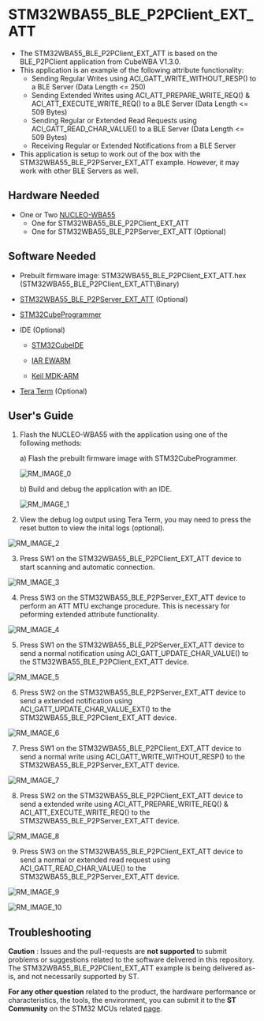 # STM32WBA55_BLE_P2PClient_EXT_ATT

* The STM32WBA55_BLE_P2PClient_EXT_ATT is based on the BLE_P2PClient application from CubeWBA V1.3.0.
* This application is an example of the following attribute functionality:
    * Sending Regular Writes using ACI_GATT_WRITE_WITHOUT_RESP() to a BLE Server (Data Length <= 250)
    * Sending Extended Writes using ACI_ATT_PREPARE_WRITE_REQ() & ACI_ATT_EXECUTE_WRITE_REQ() to a BLE Server (Data Length <= 509 Bytes)
    * Sending Regular or Extended Read Requests using ACI_GATT_READ_CHAR_VALUE() to a BLE Server (Data Length <= 509 Bytes)
    * Receiving Regular or Extended Notifications from a BLE Server
* This application is setup to work out of the box with the STM32WBA55_BLE_P2PServer_EXT_ATT example. However, it may work with other BLE Servers as well.

## Hardware Needed

  * One or Two [NUCLEO-WBA55](https://www.st.com/en/evaluation-tools/nucleo-wba55cg.html)
    * One for STM32WBA55_BLE_P2PClient_EXT_ATT
    * One for STM32WBA55_BLE_P2PServer_EXT_ATT (Optional)

## Software Needed

  * Prebuilt firmware image: STM32WBA55_BLE_P2PClient_EXT_ATT.hex (STM32WBA55_BLE_P2PClient_EXT_ATT\Binary)

  * [STM32WBA55_BLE_P2PServer_EXT_ATT](https://github.com/stm32-hotspot/STM32WBA55_BLE_P2PServer_EXT_ATT) (Optional)

  * [STM32CubeProgrammer](https://www.st.com/en/development-tools/stm32cubeprog.html)

  * IDE (Optional)

    * [STM32CubeIDE](https://www.st.com/en/development-tools/stm32cubeide.html)

    * [IAR EWARM](https://www.iar.com/products/architectures/arm/iar-embedded-workbench-for-arm/)

    * [Keil MDK-ARM](https://developer.arm.com/Tools%20and%20Software/Keil%20MDK)

  * [Tera Term](https://teratermproject.github.io/index-en.html) (Optional)

## User's Guide

1) Flash the NUCLEO-WBA55 with the application using one of the following methods:

    a) Flash the prebuilt firmware image with STM32CubeProgrammer.

    ![RM_IMAGE_0](Utilities/Media/RM_IMAGE_0.png)

    b) Build and debug the application with an IDE.

    ![RM_IMAGE_1](Utilities/Media/RM_IMAGE_1.png)

2) View the debug log output using Tera Term, you may need to press the reset button to view the inital logs (optional).

![RM_IMAGE_2](Utilities/Media/RM_IMAGE_2.png)

3) Press SW1 on the STM32WBA55_BLE_P2PClient_EXT_ATT device to start scanning and automatic connection.

![RM_IMAGE_3](Utilities/Media/RM_IMAGE_3.png)

4) Press SW3 on the STM32WBA55_BLE_P2PServer_EXT_ATT device to perform an ATT MTU exchange procedure. This is necessary for peforming extended attribute functionality. 

![RM_IMAGE_4](Utilities/Media/RM_IMAGE_4.png)

5) Press SW1 on the STM32WBA55_BLE_P2PServer_EXT_ATT device to send a normal notification using ACI_GATT_UPDATE_CHAR_VALUE() to the STM32WBA55_BLE_P2PClient_EXT_ATT device.

![RM_IMAGE_5](Utilities/Media/RM_IMAGE_5.png)

6) Press SW2 on the STM32WBA55_BLE_P2PServer_EXT_ATT device to send a extended notification using ACI_GATT_UPDATE_CHAR_VALUE_EXT() to the STM32WBA55_BLE_P2PClient_EXT_ATT device.

![RM_IMAGE_6](Utilities/Media/RM_IMAGE_6.png)

7) Press SW1 on the STM32WBA55_BLE_P2PClient_EXT_ATT device to send a normal write using ACI_GATT_WRITE_WITHOUT_RESP() to the STM32WBA55_BLE_P2PServer_EXT_ATT device.

![RM_IMAGE_7](Utilities/Media/RM_IMAGE_7.png)

8) Press SW2 on the STM32WBA55_BLE_P2PClient_EXT_ATT device to send a extended write using ACI_ATT_PREPARE_WRITE_REQ() & ACI_ATT_EXECUTE_WRITE_REQ() to the STM32WBA55_BLE_P2PServer_EXT_ATT device.

![RM_IMAGE_8](Utilities/Media/RM_IMAGE_8.png)

9) Press SW3 on the STM32WBA55_BLE_P2PClient_EXT_ATT device to send a normal or extended read request using ACI_GATT_READ_CHAR_VALUE() to the STM32WBA55_BLE_P2PServer_EXT_ATT device.

![RM_IMAGE_9](Utilities/Media/RM_IMAGE_9.png)

![RM_IMAGE_10](Utilities/Media/RM_IMAGE_10.png)

## Troubleshooting

**Caution** : Issues and the pull-requests are **not supported** to submit problems or suggestions related to the software delivered in this repository. The STM32WBA55_BLE_P2PClient_EXT_ATT example is being delivered as-is, and not necessarily supported by ST.

**For any other question** related to the product, the hardware performance or characteristics, the tools, the environment, you can submit it to the **ST Community** on the STM32 MCUs related [page](https://community.st.com/s/topic/0TO0X000000BSqSWAW/stm32-mcus).